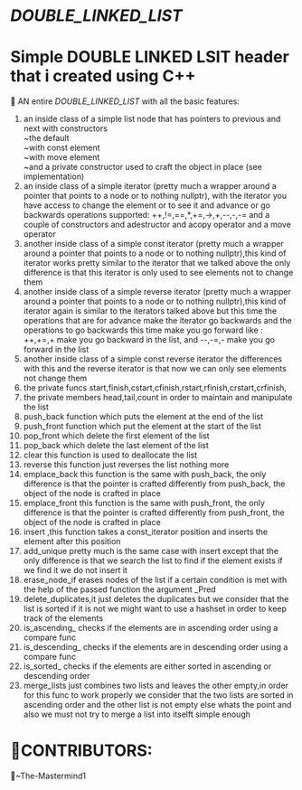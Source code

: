 # _DOUBLE_LINKED_LIST_
# Simple DOUBLE LINKED LSIT header that i created using C++
🧱 AN entire _DOUBLE_LINKED_LIST_ with all the basic features:
</br>
1. an inside class of a simple list node that has pointers to previous and next with constructors<br>
~the default </br>
~with const element</br>
~with move element</br>
~and a private constructor used to craft the object in place (see implementation)
2. an inside class of a simple iterator (pretty much a wrapper around a pointer that points to a node or to nothing nullptr),
   with the iterator you have access to change the element or to see it and advance or go backwards
   operations supported: ++,!=,==,*,+=,->,+,--,-,-= and a couple of constructors and adestructor and acopy operator and a move operator
3. another inside class of a simple const iterator (pretty much a wrapper around a pointer that points to a node or to nothing nullptr),this kind of iterator works pretty similar to the iterator that we talked above the only difference is
   that this iterator is only used to see elements not to change them
4. another inside class of a simple reverse iterator (pretty much a wrapper around a pointer that points to a node or to nothing nullptr),this kind of iterator again is similar to the iterators talked above but this time the operations that
   are for advance make the iterator go backwards and the operations to go backwards this time make you go forward like : ++,+=,+ make you go backward in the list, and --,-=,- make you go forward in the list
5. another inside class of a simple const reverse iterator the differences with this and the reverse iterator is that now we can only see elements not change them
6. the private funcs start,finish,cstart,cfinish,rstart,rfinish,crstart,crfinish,
7. the private members head,tail,count in order to maintain and manipulate the list
8. push_back function which puts the element at  the end of the list
9. push_front function  which put the element at the start of the list
10. pop_front which delete the first element of the list
11. pop_back which delete the last element of the list
12. clear this function is used to deallocate the list
13. reverse this function just reverses the list nothing more
14. emplace_back this function is the same with push_back, the only difference is that the pointer is crafted differently from push_back, the object of the node is crafted in place
15. emplace_front this function is the same with push_front, the only difference is that the pointer is crafted differently from push_front, the object of the node is crafted in place
16. insert ,this function takes a const_iterator position and inserts the element after this position
17. add_unique pretty much is the same case with insert except that the only difference is that we search the list to find if the element exists if we find it we do not insert it
18. erase_node_if erases nodes of the list if a certain condition is met with the help of the passed function the argument _Pred
19. delete_duplicates,it just deletes the duplicates but we consider that the list is sorted if it is not we might want to use a hashset in order to keep track of the elements
20. is_ascending_ checks if the elements are in ascending order using a compare func
21. is_descending_ checks if the elements are in descending order using a compare func
22. is_sorted_ checks if the elements are either sorted in  ascending or descending order
23. merge_lists just combines two lists and leaves the other empty,in order for this func to work properly we consider that the two lists are sorted in ascending order and the other list is not empty else whats the point
    and also we must not try to merge a list into itselft simple enough
# 👥CONTRIBUTORS:

🎨~The-Mastermind1
